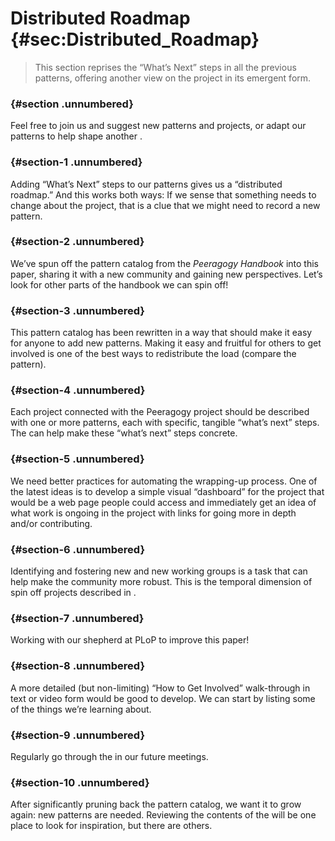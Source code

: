 ---
---

Distributed Roadmap {#sec:Distributed_Roadmap}
===================

> This section reprises the “What’s Next” steps in all the previous
> patterns, offering another view on the project in its emergent form.

###  {#section .unnumbered}

Feel free to join us and suggest new patterns and projects, or adapt our
patterns to help shape another .

###  {#section-1 .unnumbered}

Adding “What’s Next” steps to our patterns gives us a “distributed
roadmap.” And this works both ways: If we sense that something needs to
change about the project, that is a clue that we might need to record a
new pattern.

###  {#section-2 .unnumbered}

We’ve spun off the pattern catalog from the *Peeragogy Handbook* into
this paper, sharing it with a new community and gaining new
perspectives. Let’s look for other parts of the handbook we can spin
off!

###  {#section-3 .unnumbered}

This pattern catalog has been rewritten in a way that should make it
easy for anyone to add new patterns. Making it easy and fruitful for
others to get involved is one of the best ways to redistribute the load
(compare the pattern).

###  {#section-4 .unnumbered}

Each project connected with the Peeragogy project should be described
with one or more patterns, each with specific, tangible “what’s next”
steps. The can help make these “what’s next” steps concrete.

###  {#section-5 .unnumbered}

We need better practices for automating the wrapping-up process. One of
the latest ideas is to develop a simple visual “dashboard” for the
project that would be a web page people could access and immediately get
an idea of what work is ongoing in the project with links for going more
in depth and/or contributing.

###  {#section-6 .unnumbered}

Identifying and fostering new and new working groups is a task that can
help make the community more robust. This is the temporal dimension of
spin off projects described in .

###  {#section-7 .unnumbered}

Working with our shepherd at PLoP to improve this paper!

###  {#section-8 .unnumbered}

A more detailed (but non-limiting) “How to Get Involved” walk-through in
text or video form would be good to develop. We can start by listing
some of the things we’re learning about.

###  {#section-9 .unnumbered}

Regularly go through the in our future meetings.

###  {#section-10 .unnumbered}

After significantly pruning back the pattern catalog, we want it to grow
again: new patterns are needed. Reviewing the contents of the will be
one place to look for inspiration, but there are others.


